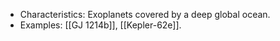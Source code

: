    - Characteristics: Exoplanets covered by a deep global ocean.
   - Examples: [[GJ 1214b]], [[Kepler-62e]].